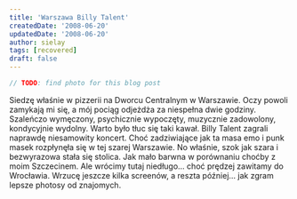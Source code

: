 ```yaml
---
title: 'Warszawa Billy Talent'
createdDate: '2008-06-20'
updatedDate: '2008-06-20'
author: sielay
tags: [recovered]
draft: false
---
```


```javascript
// TODO: find photo for this blog post
```

Siedzę właśnie w pizzerii na Dworcu Centralnym w Warszawie. Oczy powoli zamykają mi się, a mój pociąg odjeżdża za niespełna dwie godziny. Szaleńczo wymęczony, psychicznie wypoczęty, muzycznie zadowolony, kondycyjnie wydolny. Warto było tłuc się taki kawał. Billy Talent zagrali naprawdę niesamowity koncert. Choć zadziwiające jak ta masa emo i punk masek rozpłynęła się w tej szarej Warszawie. No właśnie, szok jak szara i bezwyrazowa stała się stolica. Jak mało barwna w porównaniu choćby z moim Szczecinem. Ale wrócimy tutaj niedługo… choć prędzej zawitamy do Wrocławia. Wrzucę jeszcze kilka screenów, a reszta później… jak zgram lepsze photosy od znajomych.
